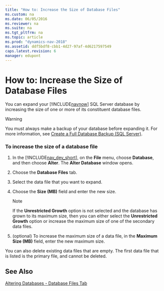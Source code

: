 ```yaml
---
title: "How to: Increase the Size of Database Files"
ms.custom: na
ms.date: 06/05/2016
ms.reviewer: na
ms.suite: na
ms.tgt_pltfrm: na
ms.topic: article
ms.prod: "dynamics-nav-2018"
ms.assetid: ddf5bdf8-cbb1-4d27-97af-4d6217597549
caps.latest.revision: 6
manager: edupont
---
```

# How to: Increase the Size of Database Files
You can expand your [!INCLUDE[navnow](includes/navnow_md.md)] SQL Server database by increasing the size of one or more of its constituent database files.  
  
> [!WARNING]  
>  You must always make a backup of your database before expanding it. For more information, see [Create a Full Database Backup \(SQL Server\)](http://go.microsoft.com/fwlink/?LinkID=296465).  
  
### To increase the size of a database file  
  
1.  In the [!INCLUDE[nav_dev_short](includes/nav_dev_short_md.md)], on the **File** menu, choose **Database**, and then choose **Alter**. The **Alter Database** window opens.  
  
2.  Choose the **Database Files** tab.  
  
3.  Select the data file that you want to expand.  
  
4.  Choose the **Size \(MB\)** field and enter the new size.  
  
    > [!NOTE]  
    >  If the **Unrestricted Growth** option is not selected and the database has grown to its maximum size, then you can either select the **Unrestricted Growth** option or increase the maximum size of one of the secondary data files.  
  
5.  \(optional\) To increase the maximum size of a data file, in the **Maximum Size \(MB\)** field, enter the new maximum size.  
  
 You can also delete existing data files that are empty. The first data file that is listed is the primary file, and cannot be deleted.  
  
## See Also  
 [Altering Databases - Database Files Tab](Altering-Databases---Database-Files-Tab.md)